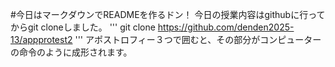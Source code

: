 #今日はマークダウンでREADMEを作るドン！
今日の授業内容はgithubに行ってからgit cloneしました。
'''
git clone https://github.com/denden2025-13/appprotest2
'''
アポストロフィー３つで囲むと、その部分がコンピューターの命令のように成形されます。




